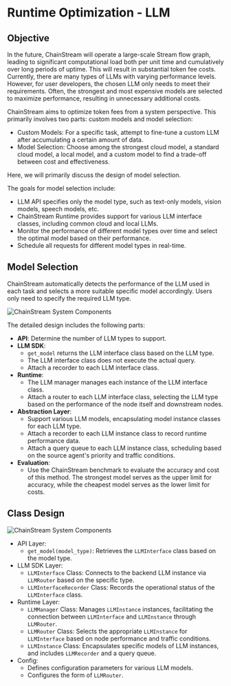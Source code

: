 # Runtime Optimization - LLM

## Objective

In the future, ChainStream will operate a large-scale Stream flow graph, leading to significant computational load both per unit time and cumulatively over long periods of uptime. This will result in substantial token fee costs. Currently, there are many types of LLMs with varying performance levels. However, for user developers, the chosen LLM only needs to meet their requirements. Often, the strongest and most expensive models are selected to maximize performance, resulting in unnecessary additional costs.

ChainStream aims to optimize token fees from a system perspective. This primarily involves two parts: custom models and model selection:

- Custom Models: For a specific task, attempt to fine-tune a custom LLM after accumulating a certain amount of data.
- Model Selection: Choose among the strongest cloud model, a standard cloud model, a local model, and a custom model to find a trade-off between cost and effectiveness.

Here, we will primarily discuss the design of model selection.

The goals for model selection include:

- LLM API specifies only the model type, such as text-only models, vision models, speech models, etc.
- ChainStream Runtime provides support for various LLM interface classes, including common cloud and local LLMs.
- Monitor the performance of different model types over time and select the optimal model based on their performance.
- Schedule all requests for different model types in real-time.

## Model Selection

ChainStream automatically detects the performance of the LLM used in each task and selects a more suitable specific model accordingly. Users only need to specify the required LLM type.

<img src="../../img/LLMRuntimeOptimize.png" alt="ChainStream System Components">

The detailed design includes the following parts:

- **API**: Determine the number of LLM types to support.
- **LLM SDK**:
  - `get_model` returns the LLM interface class based on the LLM type.
  - The LLM interface class does not execute the actual query.
  - Attach a recorder to each LLM interface class.
- **Runtime**:
  - The LLM manager manages each instance of the LLM interface class.
  - Attach a router to each LLM interface class, selecting the LLM type based on the performance of the node itself and downstream nodes.
- **Abstraction Layer**:
  - Support various LLM models, encapsulating model instance classes for each LLM type.
  - Attach a recorder to each LLM instance class to record runtime performance data.
  - Attach a query queue to each LLM instance class, scheduling based on the source agent's priority and traffic conditions.
- **Evaluation**:
  - Use the ChainStream benchmark to evaluate the accuracy and cost of this method. The strongest model serves as the upper limit for accuracy, while the cheapest model serves as the lower limit for costs.

## Class Design

<img src="../../img/LLMRuntimeArch.jpg" alt="ChainStream System Components">

- API Layer:
    - `get_model(model_type)`: Retrieves the `LLMInterface` class based on the model type.
- LLM SDK Layer:
    - `LLMInterface` Class: Connects to the backend LLM instance via `LLMRouter` based on the specific type.
    - `LLMInterfaceRecorder` Class: Records the operational status of the `LLMInterface` class.
- Runtime Layer:
    - `LLMManager` Class: Manages `LLMInstance` instances, facilitating the connection between `LLMInterface` and `LLMInstance` through `LLMRouter`.
    - `LLMRouter` Class: Selects the appropriate `LLMInstance` for `LLMInterface` based on node performance and traffic conditions.
    - `LLMInstance` Class: Encapsulates specific models of LLM instances, and includes `LLMRecorder` and a query queue.
- Config:
    - Defines configuration parameters for various LLM models.
    - Configures the form of `LLMRouter`.
